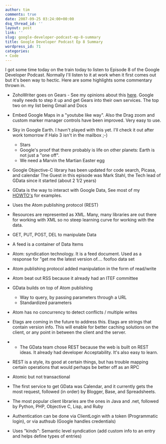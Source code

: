 ```yaml
---
author: tim
comments: true
date: 2007-09-25 03:24:00+00:00
dsq_thread_id: ''
layout: post
link: ''
slug: google-developer-podcast-ep-8-summary
title: Google Developer Podcast Ep 8 Summary
wordpress_id: 71
categories:
- Code
---
```


I got some time today on the train today to listen to Episode 8 of the Google
Developer Podcast. Normally I'll listen to it at work when it first comes out
but it's been way to hectic. Here are some highlights some commentary thrown
in.  
  

  * ZohoWriter goes on Gears - See my opinions about this [here](http://gpowered.blogspot.com/2007/08/google-get-in-gear.html). Google really needs to step it up and get Gears into their own services. The top two on my list being Gmail and Docs
  * Embed Google Maps in a "youtube like way". Also the Drag zoom and custom marker manager controls have been improved. Very easy to use.
  * Sky in Google Earth. I havn't played with this yet. I'll check it out after work tomorrow if Halo 3 isn't in the mailbox ;-) 
    * Stars
    * Google's proof that there probably is life on other planets: Earth is not just a "one off".
    * We need a Marvin the Martian Easter egg
  * Google Objective-C library has been updated for code search, Picasa, and calendar
The Guest in this episode was Mark Stahl, the Tech lead of GData since it
started (about 2 1/2 years)

  * GData is the way to interact with Google Data, See most of my [HOWTO's](http://gpowered.blogspot.com/search/label/HOWTO) for examples.
  * Uses the Atom publishing protocol (REST)
  * Resources are represented as XML. Many, many libraries are out there for working with XML so no steep learning curve for working with the data.
  * GET, PUT, POST, DEL to manipulate Data
  * A feed is a container of Data Items
  * Atom: syndication technology. It is a feed document. Used as a response for "get me the latest version of.... foofoo data set
  * Atom publishing protocol added manipulation in the form of read/write
  * Atom beat out RSS because it already had an ITEF committee
  * GData builds on top of Atom publishing 
    * Way to query, by passing parameters through a URL
    * Standardized parameters
  * Atom has no concurrency to detect conflicts / multiple writes
  * Etags are coming in the future to address this. Etags are strings that contain version info. This will enable for better caching solutions on the client, or any point in between the client and the server.
  *   * The GData team chose REST because the web is built on REST ideas. It already had developer Acceptability. It's also easy to learn. 
  * REST is a style, its good at certain things, but has trouble mapping certain operations that would perhaps be better off as an RPC
  * Atomic but not transactional
  * The first service to get GData was Calendar, and it currently gets the most request, followed (in order) by Blogger, Base, and Spreadsheets.
  * The most popular client libraries are the ones in Java and .net, followed by Python, PHP, Objective C, Lisp, and Ruby
  * Authentication can be done via ClientLogin with a token (Programmatic login), or via authsub (Google handles credentials)
  * Uses "kinds": Semantic level syndication (add custom info to an entry and helps define types of entries)


